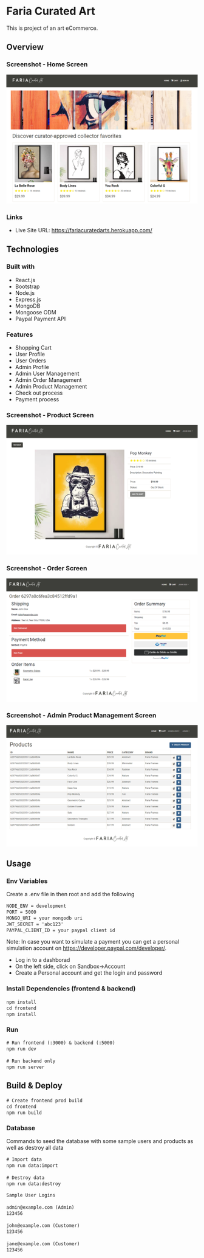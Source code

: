 # Faria Curated Art

This is project of an art eCommerce. 

## Overview

### Screenshot - Home Screen

![Desktop Design](/app-images/homescreen.PNG)


### Links

- Live Site URL: https://fariacuratedarts.herokuapp.com/

## Technologies

### Built with

- React.js
- Bootstrap
- Node.js
- Express.js
- MongoDB
- Mongoose ODM
- Paypal Payment API

### Features

- Shopping Cart
- User Profile
- User Orders
- Admin Profile
- Admin User Management
- Admin Order Management
- Admin Product Management
- Check out process
- Payment process

### Screenshot - Product Screen

![Product Screen](/app-images/productscreen.PNG)

### Screenshot - Order Screen

![order Screen](/app-images/orderscreen.PNG)

### Screenshot - Admin Product Management Screen

![Product List Screen](/app-images/productlistscreen.PNG)

## Usage

### Env Variables

Create a .env file in then root and add the following

```
NODE_ENV = development
PORT = 5000
MONGO_URI = your mongodb uri
JWT_SECRET = 'abc123'
PAYPAL_CLIENT_ID = your paypal client id
```

Note: In case you want to simulate a payment you can get a personal simulation account on https://developer.paypal.com/developer/. 
- Log in to a dashborad
- On the left side, click on Sandbox->Account
- Create a Personal account and get the login and password

### Install Dependencies (frontend & backend)

```
npm install
cd frontend
npm install
```

### Run

```
# Run frontend (:3000) & backend (:5000)
npm run dev

# Run backend only
npm run server
```

## Build & Deploy

```
# Create frontend prod build
cd frontend
npm run build
```

### Database

Commands to seed the database with some sample users and products as well as destroy all data

```
# Import data
npm run data:import

# Destroy data
npm run data:destroy
```

```
Sample User Logins

admin@example.com (Admin)
123456

john@example.com (Customer)
123456

jane@example.com (Customer)
123456
```



